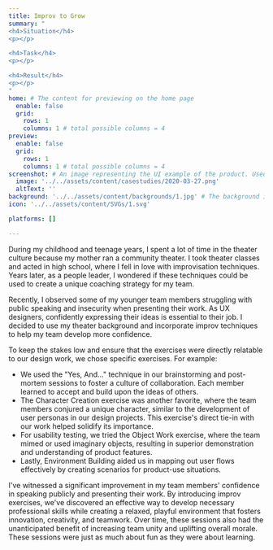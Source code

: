 ```yaml
---
title: Improv to Grow
summary: "
<h4>Situation</h4>
<p></p>

<h4>Task</h4>
<p></p>

<h4>Result</h4>  
<p></p>
"
home: # The content for previewing on the home page
  enable: false
  grid:
    rows: 1
    columns: 1 # total possible columns = 4
preview:
  enable: false
  grid:
    rows: 1
    columns: 1 # total possible columns = 4
screenshot: # An image representing the UI example of the product. Used in preview cards
  image: '../../assets/content/casestudies/2020-03-27.png'
  altText: ''
background: '../../assets/content/backgrounds/1.jpg' # The background image used for preview cards
icon: '../../assets/content/SVGs/1.svg'

platforms: []

---
```


During my childhood and teenage years, I spent a lot of time in the theater culture because my mother ran a community theater. I took theater classes and acted in high school, where I fell in love with improvisation techniques. Years later, as a people leader, I wondered if these techniques could be used to create a unique coaching strategy for my team.

Recently, I observed some of my younger team members struggling with public speaking and insecurity when presenting their work. As UX designers, confidently expressing their ideas is essential to their job. I decided to use my theater background and incorporate improv techniques to help my team develop more confidence.

To keep the stakes low and ensure that the exercises were directly relatable to our design work, we chose specific exercises. For example:

- We used the "Yes, And..." technique in our brainstorming and post-mortem sessions to foster a culture of collaboration. Each member learned to accept and build upon the ideas of others.
- The Character Creation exercise was another favorite, where the team members conjured a unique character, similar to the development of user personas in our design projects. This exercise's direct tie-in with our work helped solidify its importance.
- For usability testing, we tried the Object Work exercise, where the team mimed or used imaginary objects, resulting in superior demonstration and understanding of product features.
- Lastly, Environment Building aided us in mapping out user flows effectively by creating scenarios for product-use situations.

I've witnessed a significant improvement in my team members' confidence in speaking publicly and presenting their work. By introducing improv exercises, we've discovered an effective way to develop necessary professional skills while creating a relaxed, playful environment that fosters innovation, creativity, and teamwork. Over time, these sessions also had the unanticipated benefit of increasing team unity and uplifting overall morale. These sessions were just as much about fun as they were about learning.
